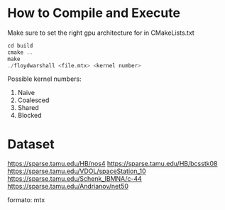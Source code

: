 # How to Compile and Execute #

Make sure to set the right gpu architecture for in CMakeLists.txt

```cpp
cd build
cmake ..
make
./floydwarshall <file.mtx> <kernel number>
```

Possible kernel numbers:
1) Naive
2) Coalesced
1) Shared
2) Blocked

# Dataset #

https://sparse.tamu.edu/HB/nos4
https://sparse.tamu.edu/HB/bcsstk08
https://sparse.tamu.edu/VDOL/spaceStation_10
https://sparse.tamu.edu/Schenk_IBMNA/c-44
https://sparse.tamu.edu/Andrianov/net50

formato: mtx
